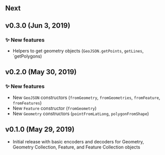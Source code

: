 ## Next

## v0.3.0 (Jun 3, 2019)

### :sparkles: New features

- Helpers to get geometry objects (`GeoJSON.getPoints`, `getLines`, `getPolygons)

## v0.2.0 (May 30, 2019)

### :sparkles: New features

- New `GeoJSON` constructors (`fromGeometry`, `fromGeometries`, `fromFeature`, `fromFeatures`)
- New `Feature` constructor (`fromGeometry`)
- New `Geometry` constructors (`pointFromLatLong`, `polygonFromShape`)

## v0.1.0 (May 29, 2019)

- Initial release with basic encoders and decoders for Geometry, Geometry Collection, Feature, and Feature Collection objects
